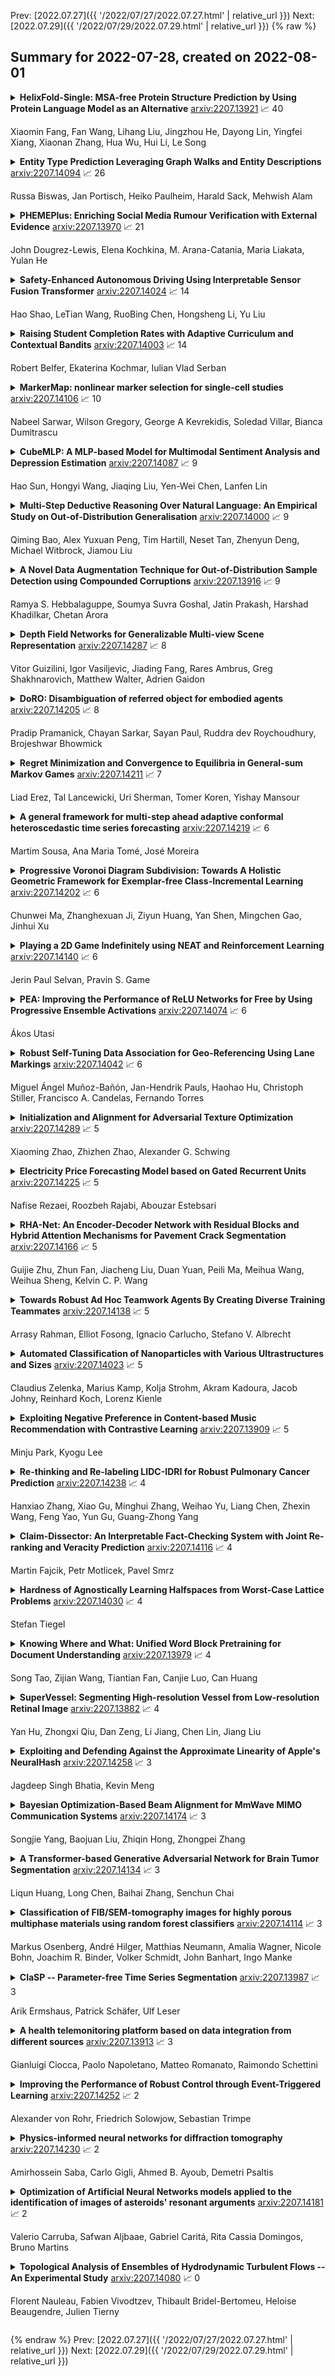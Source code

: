 Prev: [2022.07.27]({{ '/2022/07/27/2022.07.27.html' | relative_url }})  Next: [2022.07.29]({{ '/2022/07/29/2022.07.29.html' | relative_url }})
{% raw %}
## Summary for 2022-07-28, created on 2022-08-01


<details><summary><b>HelixFold-Single: MSA-free Protein Structure Prediction by Using Protein Language Model as an Alternative</b>
<a href="https://arxiv.org/abs/2207.13921">arxiv:2207.13921</a>
&#x1F4C8; 40 <br>
<p>Xiaomin Fang, Fan Wang, Lihang Liu, Jingzhou He, Dayong Lin, Yingfei Xiang, Xiaonan Zhang, Hua Wu, Hui Li, Le Song</p></summary>
<p>

**Abstract:** AI-based protein structure prediction pipelines, such as AlphaFold2, have achieved near-experimental accuracy. These advanced pipelines mainly rely on Multiple Sequence Alignments (MSAs) and templates as inputs to learn the co-evolution information from the homologous sequences. Nonetheless, searching MSAs and templates from protein databases is time-consuming, usually taking dozens of minutes. Consequently, we attempt to explore the limits of fast protein structure prediction by using only primary sequences of proteins. HelixFold-Single is proposed to combine a large-scale protein language model with the superior geometric learning capability of AlphaFold2. Our proposed method, HelixFold-Single, first pre-trains a large-scale protein language model (PLM) with thousands of millions of primary sequences utilizing the self-supervised learning paradigm, which will be used as an alternative to MSAs and templates for learning the co-evolution information. Then, by combining the pre-trained PLM and the essential components of AlphaFold2, we obtain an end-to-end differentiable model to predict the 3D coordinates of atoms from only the primary sequence. HelixFold-Single is validated in datasets CASP14 and CAMEO, achieving competitive accuracy with the MSA-based methods on the targets with large homologous families. Furthermore, HelixFold-Single consumes much less time than the mainstream pipelines for protein structure prediction, demonstrating its potential in tasks requiring many predictions. The code of HelixFold-Single is available at https://github.com/PaddlePaddle/PaddleHelix/tree/dev/apps/protein_folding/helixfold-single, and we also provide stable web services on https://paddlehelix.baidu.com/app/drug/protein-single/forecast.

</p>
</details>

<details><summary><b>Entity Type Prediction Leveraging Graph Walks and Entity Descriptions</b>
<a href="https://arxiv.org/abs/2207.14094">arxiv:2207.14094</a>
&#x1F4C8; 26 <br>
<p>Russa Biswas, Jan Portisch, Heiko Paulheim, Harald Sack, Mehwish Alam</p></summary>
<p>

**Abstract:** The entity type information in Knowledge Graphs (KGs) such as DBpedia, Freebase, etc. is often incomplete due to automated generation or human curation. Entity typing is the task of assigning or inferring the semantic type of an entity in a KG. This paper presents \textit{GRAND}, a novel approach for entity typing leveraging different graph walk strategies in RDF2vec together with textual entity descriptions. RDF2vec first generates graph walks and then uses a language model to obtain embeddings for each node in the graph. This study shows that the walk generation strategy and the embedding model have a significant effect on the performance of the entity typing task. The proposed approach outperforms the baseline approaches on the benchmark datasets DBpedia and FIGER for entity typing in KGs for both fine-grained and coarse-grained classes. The results show that the combination of order-aware RDF2vec variants together with the contextual embeddings of the textual entity descriptions achieve the best results.

</p>
</details>

<details><summary><b>PHEMEPlus: Enriching Social Media Rumour Verification with External Evidence</b>
<a href="https://arxiv.org/abs/2207.13970">arxiv:2207.13970</a>
&#x1F4C8; 21 <br>
<p>John Dougrez-Lewis, Elena Kochkina, M. Arana-Catania, Maria Liakata, Yulan He</p></summary>
<p>

**Abstract:** Work on social media rumour verification utilises signals from posts, their propagation and users involved. Other lines of work target identifying and fact-checking claims based on information from Wikipedia, or trustworthy news articles without considering social media context. However works combining the information from social media with external evidence from the wider web are lacking. To facilitate research in this direction, we release a novel dataset, PHEMEPlus, an extension of the PHEME benchmark, which contains social media conversations as well as relevant external evidence for each rumour. We demonstrate the effectiveness of incorporating such evidence in improving rumour verification models. Additionally, as part of the evidence collection, we evaluate various ways of query formulation to identify the most effective method.

</p>
</details>

<details><summary><b>Safety-Enhanced Autonomous Driving Using Interpretable Sensor Fusion Transformer</b>
<a href="https://arxiv.org/abs/2207.14024">arxiv:2207.14024</a>
&#x1F4C8; 14 <br>
<p>Hao Shao, LeTian Wang, RuoBing Chen, Hongsheng Li, Yu Liu</p></summary>
<p>

**Abstract:** Large-scale deployment of autonomous vehicles has been continually delayed due to safety concerns. On the one hand, comprehensive scene understanding is indispensable, a lack of which would result in vulnerability to rare but complex traffic situations, such as the sudden emergence of unknown objects. However, reasoning from a global context requires access to sensors of multiple types and adequate fusion of multi-modal sensor signals, which is difficult to achieve. On the other hand, the lack of interpretability in learning models also hampers the safety with unverifiable failure causes. In this paper, we propose a safety-enhanced autonomous driving framework, named Interpretable Sensor Fusion Transformer(InterFuser), to fully process and fuse information from multi-modal multi-view sensors for achieving comprehensive scene understanding and adversarial event detection. Besides, intermediate interpretable features are generated from our framework, which provide more semantics and are exploited to better constrain actions to be within the safe sets. We conducted extensive experiments on CARLA benchmarks, where our model outperforms prior methods, ranking the first on the public CARLA Leaderboard.

</p>
</details>

<details><summary><b>Raising Student Completion Rates with Adaptive Curriculum and Contextual Bandits</b>
<a href="https://arxiv.org/abs/2207.14003">arxiv:2207.14003</a>
&#x1F4C8; 14 <br>
<p>Robert Belfer, Ekaterina Kochmar, Iulian Vlad Serban</p></summary>
<p>

**Abstract:** We present an adaptive learning Intelligent Tutoring System, which uses model-based reinforcement learning in the form of contextual bandits to assign learning activities to students. The model is trained on the trajectories of thousands of students in order to maximize their exercise completion rates and continues to learn online, automatically adjusting itself to new activities. A randomized controlled trial with students shows that our model leads to superior completion rates and significantly improved student engagement when compared to other approaches. Our approach is fully-automated unlocking new opportunities for learning experience personalization.

</p>
</details>

<details><summary><b>MarkerMap: nonlinear marker selection for single-cell studies</b>
<a href="https://arxiv.org/abs/2207.14106">arxiv:2207.14106</a>
&#x1F4C8; 10 <br>
<p>Nabeel Sarwar, Wilson Gregory, George A Kevrekidis, Soledad Villar, Bianca Dumitrascu</p></summary>
<p>

**Abstract:** Single-cell RNA-seq data allow the quantification of cell type differences across a growing set of biological contexts. However, pinpointing a small subset of genomic features explaining this variability can be ill-defined and computationally intractable. Here we introduce MarkerMap, a generative model for selecting minimal gene sets which are maximally informative of cell type origin and enable whole transcriptome reconstruction. MarkerMap provides a scalable framework for both supervised marker selection, aimed at identifying specific cell type populations, and unsupervised marker selection, aimed at gene expression imputation and reconstruction. We benchmark MarkerMap's competitive performance against previously published approaches on real single cell gene expression data sets. MarkerMap is available as a pip installable package, as a community resource aimed at developing explainable machine learning techniques for enhancing interpretability in single-cell studies.

</p>
</details>

<details><summary><b>CubeMLP: A MLP-based Model for Multimodal Sentiment Analysis and Depression Estimation</b>
<a href="https://arxiv.org/abs/2207.14087">arxiv:2207.14087</a>
&#x1F4C8; 9 <br>
<p>Hao Sun, Hongyi Wang, Jiaqing Liu, Yen-Wei Chen, Lanfen Lin</p></summary>
<p>

**Abstract:** Multimodal sentiment analysis and depression estimation are two important research topics that aim to predict human mental states using multimodal data. Previous research has focused on developing effective fusion strategies for exchanging and integrating mind-related information from different modalities. Some MLP-based techniques have recently achieved considerable success in a variety of computer vision tasks. Inspired by this, we explore multimodal approaches with a feature-mixing perspective in this study. To this end, we introduce CubeMLP, a multimodal feature processing framework based entirely on MLP. CubeMLP consists of three independent MLP units, each of which has two affine transformations. CubeMLP accepts all relevant modality features as input and mixes them across three axes. After extracting the characteristics using CubeMLP, the mixed multimodal features are flattened for task predictions. Our experiments are conducted on sentiment analysis datasets: CMU-MOSI and CMU-MOSEI, and depression estimation dataset: AVEC2019. The results show that CubeMLP can achieve state-of-the-art performance with a much lower computing cost.

</p>
</details>

<details><summary><b>Multi-Step Deductive Reasoning Over Natural Language: An Empirical Study on Out-of-Distribution Generalisation</b>
<a href="https://arxiv.org/abs/2207.14000">arxiv:2207.14000</a>
&#x1F4C8; 9 <br>
<p>Qiming Bao, Alex Yuxuan Peng, Tim Hartill, Neset Tan, Zhenyun Deng, Michael Witbrock, Jiamou Liu</p></summary>
<p>

**Abstract:** Combining deep learning with symbolic logic reasoning aims to capitalize on the success of both fields and is drawing increasing attention. Inspired by DeepLogic, an end-to-end model trained to perform inference on logic programs, we introduce IMA-GloVe-GA, an iterative neural inference network for multi-step reasoning expressed in natural language. In our model, reasoning is performed using an iterative memory neural network based on RNN with a gate attention mechanism. We evaluate IMA-GloVe-GA on three datasets: PARARULES, CONCEPTRULES V1 and CONCEPTRULES V2. Experimental results show DeepLogic with gate attention can achieve higher test accuracy than DeepLogic and other RNN baseline models. Our model achieves better out-of-distribution generalisation than RoBERTa-Large when the rules have been shuffled. Furthermore, to address the issue of unbalanced distribution of reasoning depths in the current multi-step reasoning datasets, we develop PARARULE-Plus, a large dataset with more examples that require deeper reasoning steps. Experimental results show that the addition of PARARULE-Plus can increase the model's performance on examples requiring deeper reasoning depths. The source code and data are available at https://github.com/Strong-AI-Lab/Multi-Step-Deductive-Reasoning-Over-Natural-Language.

</p>
</details>

<details><summary><b>A Novel Data Augmentation Technique for Out-of-Distribution Sample Detection using Compounded Corruptions</b>
<a href="https://arxiv.org/abs/2207.13916">arxiv:2207.13916</a>
&#x1F4C8; 9 <br>
<p>Ramya S. Hebbalaguppe, Soumya Suvra Goshal, Jatin Prakash, Harshad Khadilkar, Chetan Arora</p></summary>
<p>

**Abstract:** Modern deep neural network models are known to erroneously classify out-of-distribution (OOD) test data into one of the in-distribution (ID) training classes with high confidence. This can have disastrous consequences for safety-critical applications. A popular mitigation strategy is to train a separate classifier that can detect such OOD samples at the test time. In most practical settings OOD examples are not known at the train time, and hence a key question is: how to augment the ID data with synthetic OOD samples for training such an OOD detector? In this paper, we propose a novel Compounded Corruption technique for the OOD data augmentation termed CnC. One of the major advantages of CnC is that it does not require any hold-out data apart from the training set. Further, unlike current state-of-the-art (SOTA) techniques, CnC does not require backpropagation or ensembling at the test time, making our method much faster at inference. Our extensive comparison with 20 methods from the major conferences in last 4 years show that a model trained using CnC based data augmentation, significantly outperforms SOTA, both in terms of OOD detection accuracy as well as inference time. We include a detailed post-hoc analysis to investigate the reasons for the success of our method and identify higher relative entropy and diversity of CnC samples as probable causes. We also provide theoretical insights via a piece-wise decomposition analysis on a two-dimensional dataset to reveal (visually and quantitatively) that our approach leads to a tighter boundary around ID classes, leading to better detection of OOD samples. Source code link: https://github.com/cnc-ood

</p>
</details>

<details><summary><b>Depth Field Networks for Generalizable Multi-view Scene Representation</b>
<a href="https://arxiv.org/abs/2207.14287">arxiv:2207.14287</a>
&#x1F4C8; 8 <br>
<p>Vitor Guizilini, Igor Vasiljevic, Jiading Fang, Rares Ambrus, Greg Shakhnarovich, Matthew Walter, Adrien Gaidon</p></summary>
<p>

**Abstract:** Modern 3D computer vision leverages learning to boost geometric reasoning, mapping image data to classical structures such as cost volumes or epipolar constraints to improve matching. These architectures are specialized according to the particular problem, and thus require significant task-specific tuning, often leading to poor domain generalization performance. Recently, generalist Transformer architectures have achieved impressive results in tasks such as optical flow and depth estimation by encoding geometric priors as inputs rather than as enforced constraints. In this paper, we extend this idea and propose to learn an implicit, multi-view consistent scene representation, introducing a series of 3D data augmentation techniques as a geometric inductive prior to increase view diversity. We also show that introducing view synthesis as an auxiliary task further improves depth estimation. Our Depth Field Networks (DeFiNe) achieve state-of-the-art results in stereo and video depth estimation without explicit geometric constraints, and improve on zero-shot domain generalization by a wide margin.

</p>
</details>

<details><summary><b>DoRO: Disambiguation of referred object for embodied agents</b>
<a href="https://arxiv.org/abs/2207.14205">arxiv:2207.14205</a>
&#x1F4C8; 8 <br>
<p>Pradip Pramanick, Chayan Sarkar, Sayan Paul, Ruddra dev Roychoudhury, Brojeshwar Bhowmick</p></summary>
<p>

**Abstract:** Robotic task instructions often involve a referred object that the robot must locate (ground) within the environment. While task intent understanding is an essential part of natural language understanding, less effort is made to resolve ambiguity that may arise while grounding the task. Existing works use vision-based task grounding and ambiguity detection, suitable for a fixed view and a static robot. However, the problem magnifies for a mobile robot, where the ideal view is not known beforehand. Moreover, a single view may not be sufficient to locate all the object instances in the given area, which leads to inaccurate ambiguity detection. Human intervention is helpful only if the robot can convey the kind of ambiguity it is facing. In this article, we present DoRO (Disambiguation of Referred Object), a system that can help an embodied agent to disambiguate the referred object by raising a suitable query whenever required. Given an area where the intended object is, DoRO finds all the instances of the object by aggregating observations from multiple views while exploring & scanning the area. It then raises a suitable query using the information from the grounded object instances. Experiments conducted with the AI2Thor simulator show that DoRO not only detects the ambiguity more accurately but also raises verbose queries with more accurate information from the visual-language grounding.

</p>
</details>

<details><summary><b>Regret Minimization and Convergence to Equilibria in General-sum Markov Games</b>
<a href="https://arxiv.org/abs/2207.14211">arxiv:2207.14211</a>
&#x1F4C8; 7 <br>
<p>Liad Erez, Tal Lancewicki, Uri Sherman, Tomer Koren, Yishay Mansour</p></summary>
<p>

**Abstract:** An abundance of recent impossibility results establish that regret minimization in Markov games with adversarial opponents is both statistically and computationally intractable. Nevertheless, none of these results preclude the possibility of regret minimization under the assumption that all parties adopt the same learning procedure. In this work, we present the first (to our knowledge) algorithm for learning in general-sum Markov games that provides sublinear regret guarantees when executed by all agents. The bounds we obtain are for swap regret, and thus, along the way, imply convergence to a correlated equilibrium. Our algorithm is decentralized, computationally efficient, and does not require any communication between agents. Our key observation is that online learning via policy optimization in Markov games essentially reduces to a form of weighted regret minimization, with unknown weights determined by the path length of the agents' policy sequence. Consequently, controlling the path length leads to weighted regret objectives for which sufficiently adaptive algorithms provide sublinear regret guarantees.

</p>
</details>

<details><summary><b>A general framework for multi-step ahead adaptive conformal heteroscedastic time series forecasting</b>
<a href="https://arxiv.org/abs/2207.14219">arxiv:2207.14219</a>
&#x1F4C8; 6 <br>
<p>Martim Sousa, Ana Maria Tomé, José Moreira</p></summary>
<p>

**Abstract:** The exponential growth of machine learning (ML) has prompted a great deal of interest in quantifying the uncertainty of each prediction for a user-defined level of confidence. Reliable uncertainty quantification is crucial and is a step towards increased trust in AI results. It becomes especially important in high-stakes decision-making, where the true output must be within the confidence set with high probability. Conformal prediction (CP) is a distribution-free uncertainty quantification framework that works for any black-box model and yields prediction intervals (PIs) that are valid under the mild assumption of exchangeability. CP-type methods are gaining popularity due to being easy to implement and computationally cheap; however, the exchangeability assumption immediately excludes time series forecasting. Although recent papers tackle covariate shift, this is not enough for the general time series forecasting problem of producing H-step ahead valid PIs. To attain such a goal, we propose a new method called AEnbMIMOCQR (Adaptive ensemble batch multiinput multi-output conformalized quantile regression), which produces asymptotic valid PIs and is appropriate for heteroscedastic time series. We compare the proposed method against state-of-the-art competitive methods in the NN5 forecasting competition dataset. All the code and data to reproduce the experiments are made available

</p>
</details>

<details><summary><b>Progressive Voronoi Diagram Subdivision: Towards A Holistic Geometric Framework for Exemplar-free Class-Incremental Learning</b>
<a href="https://arxiv.org/abs/2207.14202">arxiv:2207.14202</a>
&#x1F4C8; 6 <br>
<p>Chunwei Ma, Zhanghexuan Ji, Ziyun Huang, Yan Shen, Mingchen Gao, Jinhui Xu</p></summary>
<p>

**Abstract:** Exemplar-free Class-incremental Learning (CIL) is a challenging problem because rehearsing data from previous phases is strictly prohibited, causing catastrophic forgetting of Deep Neural Networks (DNNs). In this paper, we present iVoro, a holistic framework for CIL, derived from computational geometry. We found Voronoi Diagram (VD), a classical model for space subdivision, is especially powerful for solving the CIL problem, because VD itself can be constructed favorably in an incremental manner -- the newly added sites (classes) will only affect the proximate classes, making the non-contiguous classes hardly forgettable. Further, in order to find a better set of centers for VD construction, we colligate DNN with VD using Power Diagram and show that the VD structure can be optimized by integrating local DNN models using a divide-and-conquer algorithm. Moreover, our VD construction is not restricted to the deep feature space, but is also applicable to multiple intermediate feature spaces, promoting VD to be multi-centered VD (CIVD) that efficiently captures multi-grained features from DNN. Importantly, iVoro is also capable of handling uncertainty-aware test-time Voronoi cell assignment and has exhibited high correlations between geometric uncertainty and predictive accuracy (up to ~0.9). Putting everything together, iVoro achieves up to 25.26%, 37.09%, and 33.21% improvements on CIFAR-100, TinyImageNet, and ImageNet-Subset, respectively, compared to the state-of-the-art non-exemplar CIL approaches. In conclusion, iVoro enables highly accurate, privacy-preserving, and geometrically interpretable CIL that is particularly useful when cross-phase data sharing is forbidden, e.g. in medical applications. Our code is available at https://machunwei.github.io/ivoro.

</p>
</details>

<details><summary><b>Playing a 2D Game Indefinitely using NEAT and Reinforcement Learning</b>
<a href="https://arxiv.org/abs/2207.14140">arxiv:2207.14140</a>
&#x1F4C8; 6 <br>
<p>Jerin Paul Selvan, Pravin S. Game</p></summary>
<p>

**Abstract:** For over a decade now, robotics and the use of artificial agents have become a common thing.Testing the performance of new path finding or search space optimization algorithms has also become a challenge as they require simulation or an environment to test them.The creation of artificial environments with artificial agents is one of the methods employed to test such algorithms.Games have also become an environment to test them.The performance of the algorithms can be compared by using artificial agents that will behave according to the algorithm in the environment they are put in.The performance parameters can be, how quickly the agent is able to differentiate between rewarding actions and hostile actions.This can be tested by placing the agent in an environment with different types of hurdles and the goal of the agent is to reach the farthest by taking decisions on actions that will lead to avoiding all the obstacles.The environment chosen is a game called "Flappy Bird".The goal of the game is to make the bird fly through a set of pipes of random heights.The bird must go in between these pipes and must not hit the top, the bottom, or the pipes themselves.The actions that the bird can take are either to flap its wings or drop down with gravity.The algorithms that are enforced on the artificial agents are NeuroEvolution of Augmenting Topologies (NEAT) and Reinforcement Learning.The NEAT algorithm takes an "N" initial population of artificial agents.They follow genetic algorithms by considering an objective function, crossover, mutation, and augmenting topologies.Reinforcement learning, on the other hand, remembers the state, the action taken at that state, and the reward received for the action taken using a single agent and a Deep Q-learning Network.The performance of the NEAT algorithm improves as the initial population of the artificial agents is increased.

</p>
</details>

<details><summary><b>PEA: Improving the Performance of ReLU Networks for Free by Using Progressive Ensemble Activations</b>
<a href="https://arxiv.org/abs/2207.14074">arxiv:2207.14074</a>
&#x1F4C8; 6 <br>
<p>Ákos Utasi</p></summary>
<p>

**Abstract:** In recent years novel activation functions have been proposed to improve the performance of neural networks, and they show superior performance compared to the ReLU counterpart. However, there are environments, where the availability of complex activations is limited, and usually only the ReLU is supported. In this paper we propose methods that can be used to improve the performance of ReLU networks by using these efficient novel activations during model training. More specifically, we propose ensemble activations that are composed of the ReLU and one of these novel activations. Furthermore, the coefficients of the ensemble are neither fixed nor learned, but are progressively updated during the training process in a way that by the end of the training only the ReLU activations remain active in the network and the other activations can be removed. This means that in inference time the network contains ReLU activations only. We perform extensive evaluations on the ImageNet classification task using various compact network architectures and various novel activation functions. Results show 0.2-0.8% top-1 accuracy gain, which confirms the applicability of the proposed methods. Furthermore, we demonstrate the proposed methods on semantic segmentation and we boost the performance of a compact segmentation network by 0.34% mIOU on the Cityscapes dataset.

</p>
</details>

<details><summary><b>Robust Self-Tuning Data Association for Geo-Referencing Using Lane Markings</b>
<a href="https://arxiv.org/abs/2207.14042">arxiv:2207.14042</a>
&#x1F4C8; 6 <br>
<p>Miguel Ángel Muñoz-Bañón, Jan-Hendrik Pauls, Haohao Hu, Christoph Stiller, Francisco A. Candelas, Fernando Torres</p></summary>
<p>

**Abstract:** Localization in aerial imagery-based maps offers many advantages, such as global consistency, geo-referenced maps, and the availability of publicly accessible data. However, the landmarks that can be observed from both aerial imagery and on-board sensors is limited. This leads to ambiguities or aliasing during the data association.
  Building upon a highly informative representation (that allows efficient data association), this paper presents a complete pipeline for resolving these ambiguities. Its core is a robust self-tuning data association that adapts the search area depending on the entropy of the measurements. Additionally, to smooth the final result, we adjust the information matrix for the associated data as a function of the relative transform produced by the data association process.
  We evaluate our method on real data from urban and rural scenarios around the city of Karlsruhe in Germany. We compare state-of-the-art outlier mitigation methods with our self-tuning approach, demonstrating a considerable improvement, especially for outer-urban scenarios.

</p>
</details>

<details><summary><b>Initialization and Alignment for Adversarial Texture Optimization</b>
<a href="https://arxiv.org/abs/2207.14289">arxiv:2207.14289</a>
&#x1F4C8; 5 <br>
<p>Xiaoming Zhao, Zhizhen Zhao, Alexander G. Schwing</p></summary>
<p>

**Abstract:** While recovery of geometry from image and video data has received a lot of attention in computer vision, methods to capture the texture for a given geometry are less mature. Specifically, classical methods for texture generation often assume clean geometry and reasonably well-aligned image data. While very recent methods, e.g., adversarial texture optimization, better handle lower-quality data obtained from hand-held devices, we find them to still struggle frequently. To improve robustness, particularly of recent adversarial texture optimization, we develop an explicit initialization and an alignment procedure. It deals with complex geometry due to a robust mapping of the geometry to the texture map and a hard-assignment-based initialization. It deals with misalignment of geometry and images by integrating fast image-alignment into the texture refinement optimization. We demonstrate efficacy of our texture generation on a dataset of 11 scenes with a total of 2807 frames, observing 7.8% and 11.1% relative improvements regarding perceptual and sharpness measurements.

</p>
</details>

<details><summary><b>Electricity Price Forecasting Model based on Gated Recurrent Units</b>
<a href="https://arxiv.org/abs/2207.14225">arxiv:2207.14225</a>
&#x1F4C8; 5 <br>
<p>Nafise Rezaei, Roozbeh Rajabi, Abouzar Estebsari</p></summary>
<p>

**Abstract:** The participation of consumers and producers in demand response programs has increased in smart grids, which reduces investment and operation costs of power systems. Also, with the advent of renewable energy sources, the electricity market is becoming more complex and unpredictable. To effectively implement demand response programs, forecasting the future price of electricity is very crucial for producers in the electricity market. Electricity prices are very volatile and change under the influence of various factors such as temperature, wind speed, rainfall, intensity of commercial and daily activities, etc. Therefore, considering the influencing factors as dependent variables can increase the accuracy of the forecast. In this paper, a model for electricity price forecasting is presented based on Gated Recurrent Units. The electrical load consumption is considered as an input variable in this model. Noise in electricity price seriously reduces the efficiency and effectiveness of analysis. Therefore, an adaptive noise reducer is integrated into the model for noise reduction. The SAEs are then used to extract features from the de-noised electricity price. Finally, the de-noised features are fed into the GRU to train predictor. Results on real dataset shows that the proposed methodology can perform effectively in prediction of electricity price.

</p>
</details>

<details><summary><b>RHA-Net: An Encoder-Decoder Network with Residual Blocks and Hybrid Attention Mechanisms for Pavement Crack Segmentation</b>
<a href="https://arxiv.org/abs/2207.14166">arxiv:2207.14166</a>
&#x1F4C8; 5 <br>
<p>Guijie Zhu, Zhun Fan, Jiacheng Liu, Duan Yuan, Peili Ma, Meihua Wang, Weihua Sheng, Kelvin C. P. Wang</p></summary>
<p>

**Abstract:** The acquisition and evaluation of pavement surface data play an essential role in pavement condition evaluation. In this paper, an efficient and effective end-to-end network for automatic pavement crack segmentation, called RHA-Net, is proposed to improve the pavement crack segmentation accuracy. The RHA-Net is built by integrating residual blocks (ResBlocks) and hybrid attention blocks into the encoder-decoder architecture. The ResBlocks are used to improve the ability of RHA-Net to extract high-level abstract features. The hybrid attention blocks are designed to fuse both low-level features and high-level features to help the model focus on correct channels and areas of cracks, thereby improving the feature presentation ability of RHA-Net. An image data set containing 789 pavement crack images collected by a self-designed mobile robot is constructed and used for training and evaluating the proposed model. Compared with other state-of-the-art networks, the proposed model achieves better performance and the functionalities of adding residual blocks and hybrid attention mechanisms are validated in a comprehensive ablation study. Additionally, a light-weighted version of the model generated by introducing depthwise separable convolution achieves better a performance and a much faster processing speed with 1/30 of the number of U-Net parameters. The developed system can segment pavement crack in real-time on an embedded device Jetson TX2 (25 FPS). The video taken in real-time experiments is released at https://youtu.be/3XIogk0fiG4.

</p>
</details>

<details><summary><b>Towards Robust Ad Hoc Teamwork Agents By Creating Diverse Training Teammates</b>
<a href="https://arxiv.org/abs/2207.14138">arxiv:2207.14138</a>
&#x1F4C8; 5 <br>
<p>Arrasy Rahman, Elliot Fosong, Ignacio Carlucho, Stefano V. Albrecht</p></summary>
<p>

**Abstract:** Ad hoc teamwork (AHT) is the problem of creating an agent that must collaborate with previously unseen teammates without prior coordination. Many existing AHT methods can be categorised as type-based methods, which require a set of predefined teammates for training. Designing teammate types for training is a challenging issue that determines the generalisation performance of agents when dealing with teammate types unseen during training. In this work, we propose a method to discover diverse teammate types based on maximising best response diversity metrics. We show that our proposed approach yields teammate types that require a wider range of best responses from the learner during collaboration, which potentially improves the robustness of a learner's performance in AHT compared to alternative methods.

</p>
</details>

<details><summary><b>Automated Classification of Nanoparticles with Various Ultrastructures and Sizes</b>
<a href="https://arxiv.org/abs/2207.14023">arxiv:2207.14023</a>
&#x1F4C8; 5 <br>
<p>Claudius Zelenka, Marius Kamp, Kolja Strohm, Akram Kadoura, Jacob Johny, Reinhard Koch, Lorenz Kienle</p></summary>
<p>

**Abstract:** Accurately measuring the size, morphology, and structure of nanoparticles is very important, because they are strongly dependent on their properties for many applications. In this paper, we present a deep-learning based method for nanoparticle measurement and classification trained from a small data set of scanning transmission electron microscopy images. Our approach is comprised of two stages: localization, i.e., detection of nanoparticles, and classification, i.e., categorization of their ultrastructure. For each stage, we optimize the segmentation and classification by analysis of the different state-of-the-art neural networks. We show how the generation of synthetic images, either using image processing or using various image generation neural networks, can be used to improve the results in both stages. Finally, the application of the algorithm to bimetallic nanoparticles demonstrates the automated data collection of size distributions including classification of complex ultrastructures. The developed method can be easily transferred to other material systems and nanoparticle structures.

</p>
</details>

<details><summary><b>Exploiting Negative Preference in Content-based Music Recommendation with Contrastive Learning</b>
<a href="https://arxiv.org/abs/2207.13909">arxiv:2207.13909</a>
&#x1F4C8; 5 <br>
<p>Minju Park, Kyogu Lee</p></summary>
<p>

**Abstract:** Advanced music recommendation systems are being introduced along with the development of machine learning. However, it is essential to design a music recommendation system that can increase user satisfaction by understanding users' music tastes, not by the complexity of models. Although several studies related to music recommendation systems exploiting negative preferences have shown performance improvements, there was a lack of explanation on how they led to better recommendations. In this work, we analyze the role of negative preference in users' music tastes by comparing music recommendation models with contrastive learning exploiting preference (CLEP) but with three different training strategies - exploiting preferences of both positive and negative (CLEP-PN), positive only (CLEP-P), and negative only (CLEP-N). We evaluate the effectiveness of the negative preference by validating each system with a small amount of personalized data obtained via survey and further illuminate the possibility of exploiting negative preference in music recommendations. Our experimental results show that CLEP-N outperforms the other two in accuracy and false positive rate. Furthermore, the proposed training strategies produced a consistent tendency regardless of different types of front-end musical feature extractors, proving the stability of the proposed method.

</p>
</details>

<details><summary><b>Re-thinking and Re-labeling LIDC-IDRI for Robust Pulmonary Cancer Prediction</b>
<a href="https://arxiv.org/abs/2207.14238">arxiv:2207.14238</a>
&#x1F4C8; 4 <br>
<p>Hanxiao Zhang, Xiao Gu, Minghui Zhang, Weihao Yu, Liang Chen, Zhexin Wang, Feng Yao, Yun Gu, Guang-Zhong Yang</p></summary>
<p>

**Abstract:** The LIDC-IDRI database is the most popular benchmark for lung cancer prediction. However, with subjective assessment from radiologists, nodules in LIDC may have entirely different malignancy annotations from the pathological ground truth, introducing label assignment errors and subsequent supervision bias during training. The LIDC database thus requires more objective labels for learning-based cancer prediction. Based on an extra small dataset containing 180 nodules diagnosed by pathological examination, we propose to re-label LIDC data to mitigate the effect of original annotation bias verified on this robust benchmark. We demonstrate in this paper that providing new labels by similar nodule retrieval based on metric learning would be an effective re-labeling strategy. Training on these re-labeled LIDC nodules leads to improved model performance, which is enhanced when new labels of uncertain nodules are added. We further infer that re-labeling LIDC is current an expedient way for robust lung cancer prediction while building a large pathological-proven nodule database provides the long-term solution.

</p>
</details>

<details><summary><b>Claim-Dissector: An Interpretable Fact-Checking System with Joint Re-ranking and Veracity Prediction</b>
<a href="https://arxiv.org/abs/2207.14116">arxiv:2207.14116</a>
&#x1F4C8; 4 <br>
<p>Martin Fajcik, Petr Motlicek, Pavel Smrz</p></summary>
<p>

**Abstract:** We present Claim-Dissector: a novel latent variable model for fact-checking and fact-analysis, which given a claim and a set of retrieved provenances allows learning jointly: (i) what are the relevant provenances to this claim (ii) what is the veracity of this claim. We propose to disentangle the per-provenance relevance probability and its contribution to the final veracity probability in an interpretable way - the final veracity probability is proportional to a linear ensemble of per-provenance relevance probabilities. This way, it can be clearly identified the relevance of which sources contributes to what extent towards the final probability. We show that our system achieves state-of-the-art results on FEVER dataset comparable to two-stage systems typically used in traditional fact-checking pipelines, while it often uses significantly less parameters and computation.
  Our analysis shows that proposed approach further allows to learn not just which provenances are relevant, but also which provenances lead to supporting and which toward denying the claim, without direct supervision. This not only adds interpretability, but also allows to detect claims with conflicting evidence automatically. Furthermore, we study whether our model can learn fine-grained relevance cues while using coarse-grained supervision. We show that our model can achieve competitive sentence-recall while using only paragraph-level relevance supervision. Finally, traversing towards the finest granularity of relevance, we show that our framework is capable of identifying relevance at the token-level. To do this, we present a new benchmark focusing on token-level interpretability - humans annotate tokens in relevant provenances they considered essential when making their judgement. Then we measure how similar are these annotations to tokens our model is focusing on. Our code, and dataset will be released online.

</p>
</details>

<details><summary><b>Hardness of Agnostically Learning Halfspaces from Worst-Case Lattice Problems</b>
<a href="https://arxiv.org/abs/2207.14030">arxiv:2207.14030</a>
&#x1F4C8; 4 <br>
<p>Stefan Tiegel</p></summary>
<p>

**Abstract:** We show hardness of improperly learning halfspaces in the agnostic model based on worst-case lattice problems, e.g., approximating shortest vectors within polynomial factors. In particular, we show that under this assumption there is no efficient algorithm that outputs any binary hypothesis, not necessarily a halfspace, achieving misclassfication error better than $\frac 1 2 - ε$ even if the optimal misclassification error is as small is as small as $δ$. Here, $ε$ can be smaller than the inverse of any polynomial in the dimension and $δ$ as small as $\mathrm{exp}\left(-Ω\left(\log^{1-c}(d)\right)\right)$, where $0 < c < 1$ is an arbitrary constant and $d$ is the dimension.
  Previous hardness results [Daniely16] of this problem were based on average-case complexity assumptions, specifically, variants of Feige's random 3SAT hypothesis. Our work gives the first hardness for this problem based on a worst-case complexity assumption. It is inspired by a sequence of recent works showing hardness of learning well-separated Gaussian mixtures based on worst-case lattice problems.

</p>
</details>

<details><summary><b>Knowing Where and What: Unified Word Block Pretraining for Document Understanding</b>
<a href="https://arxiv.org/abs/2207.13979">arxiv:2207.13979</a>
&#x1F4C8; 4 <br>
<p>Song Tao, Zijian Wang, Tiantian Fan, Canjie Luo, Can Huang</p></summary>
<p>

**Abstract:** Due to the complex layouts of documents, it is challenging to extract information for documents. Most previous studies develop multimodal pre-trained models in a self-supervised way. In this paper, we focus on the embedding learning of word blocks containing text and layout information, and propose UTel, a language model with Unified TExt and Layout pre-training. Specifically, we propose two pre-training tasks: Surrounding Word Prediction (SWP) for the layout learning, and Contrastive learning of Word Embeddings (CWE) for identifying different word blocks. Moreover, we replace the commonly used 1D position embedding with a 1D clipped relative position embedding. In this way, the joint training of Masked Layout-Language Modeling (MLLM) and two newly proposed tasks enables the interaction between semantic and spatial features in a unified way. Additionally, the proposed UTel can process arbitrary-length sequences by removing the 1D position embedding, while maintaining competitive performance. Extensive experimental results show UTel learns better joint representations and achieves superior performance than previous methods on various downstream tasks, though requiring no image modality. Code is available at \url{https://github.com/taosong2019/UTel}.

</p>
</details>

<details><summary><b>SuperVessel: Segmenting High-resolution Vessel from Low-resolution Retinal Image</b>
<a href="https://arxiv.org/abs/2207.13882">arxiv:2207.13882</a>
&#x1F4C8; 4 <br>
<p>Yan Hu, Zhongxi Qiu, Dan Zeng, Li Jiang, Chen Lin, Jiang Liu</p></summary>
<p>

**Abstract:** Vascular segmentation extracts blood vessels from images and serves as the basis for diagnosing various diseases, like ophthalmic diseases. Ophthalmologists often require high-resolution segmentation results for analysis, which leads to super-computational load by most existing methods. If based on low-resolution input, they easily ignore tiny vessels or cause discontinuity of segmented vessels. To solve these problems, the paper proposes an algorithm named SuperVessel, which gives out high-resolution and accurate vessel segmentation using low-resolution images as input. We first take super-resolution as our auxiliary branch to provide potential high-resolution detail features, which can be deleted in the test phase. Secondly, we propose two modules to enhance the features of the interested segmentation region, including an upsampling with feature decomposition (UFD) module and a feature interaction module (FIM) with a constraining loss to focus on the interested features. Extensive experiments on three publicly available datasets demonstrate that our proposed SuperVessel can segment more tiny vessels with higher segmentation accuracy IoU over 6%, compared with other state-of-the-art algorithms. Besides, the stability of SuperVessel is also stronger than other algorithms. We will release the code after the paper is published.

</p>
</details>

<details><summary><b>Exploiting and Defending Against the Approximate Linearity of Apple's NeuralHash</b>
<a href="https://arxiv.org/abs/2207.14258">arxiv:2207.14258</a>
&#x1F4C8; 3 <br>
<p>Jagdeep Singh Bhatia, Kevin Meng</p></summary>
<p>

**Abstract:** Perceptual hashes map images with identical semantic content to the same $n$-bit hash value, while mapping semantically-different images to different hashes. These algorithms carry important applications in cybersecurity such as copyright infringement detection, content fingerprinting, and surveillance. Apple's NeuralHash is one such system that aims to detect the presence of illegal content on users' devices without compromising consumer privacy. We make the surprising discovery that NeuralHash is approximately linear, which inspires the development of novel black-box attacks that can (i) evade detection of "illegal" images, (ii) generate near-collisions, and (iii) leak information about hashed images, all without access to model parameters. These vulnerabilities pose serious threats to NeuralHash's security goals; to address them, we propose a simple fix using classical cryptographic standards.

</p>
</details>

<details><summary><b>Bayesian Optimization-Based Beam Alignment for MmWave MIMO Communication Systems</b>
<a href="https://arxiv.org/abs/2207.14174">arxiv:2207.14174</a>
&#x1F4C8; 3 <br>
<p>Songjie Yang, Baojuan Liu, Zhiqin Hong, Zhongpei Zhang</p></summary>
<p>

**Abstract:** Due to the very narrow beam used in millimeter wave communication (mmWave), beam alignment (BA) is a critical issue. In this work, we investigate the issue of mmWave BA and present a novel beam alignment scheme on the basis of a machine learning strategy, Bayesian optimization (BO). In this context, we consider the beam alignment issue to be a black box function and then use BO to find the possible optimal beam pair. During the BA procedure, this strategy exploits information from the measured beam pairs to predict the best beam pair. In addition, we suggest a novel BO algorithm based on the gradient boosting regression tree model. The simulation results demonstrate the spectral efficiency performance of our proposed schemes for BA using three different surrogate models. They also demonstrate that the proposed schemes can achieve spectral efficiency with a small overhead when compared to the orthogonal match pursuit (OMP) algorithm and the Thompson sampling-based multi-armed bandit (TS-MAB) method.

</p>
</details>

<details><summary><b>A Transformer-based Generative Adversarial Network for Brain Tumor Segmentation</b>
<a href="https://arxiv.org/abs/2207.14134">arxiv:2207.14134</a>
&#x1F4C8; 3 <br>
<p>Liqun Huang, Long Chen, Baihai Zhang, Senchun Chai</p></summary>
<p>

**Abstract:** Brain tumor segmentation remains a challenge in medical image segmentation tasks. With the application of transformer in various computer vision tasks, transformer blocks show the capability of learning long-distance dependency in global space, which is complementary with CNNs. In this paper, we proposed a novel transformer-based generative adversarial network to automatically segment brain tumors with multi-modalities MRI. Our architecture consists of a generator and a discriminator, which are trained in min-max game progress. The generator is based on a typical "U-shaped" encoder-decoder architecture, whose bottom layer is composed of transformer blocks with resnet. Besides, the generator is trained with deep supervision technology. The discriminator we designed is a CNN-based network with multi-scale $L_{1}$ loss, which is proved to be effective for medical semantic image segmentation. To validate the effectiveness of our method, we conducted experiments on BRATS2015 dataset, achieving comparable or better performance than previous state-of-the-art methods.

</p>
</details>

<details><summary><b>Classification of FIB/SEM-tomography images for highly porous multiphase materials using random forest classifiers</b>
<a href="https://arxiv.org/abs/2207.14114">arxiv:2207.14114</a>
&#x1F4C8; 3 <br>
<p>Markus Osenberg, André Hilger, Matthias Neumann, Amalia Wagner, Nicole Bohn, Joachim R. Binder, Volker Schmidt, John Banhart, Ingo Manke</p></summary>
<p>

**Abstract:** FIB/SEM tomography represents an indispensable tool for the characterization of three-dimensional nanostructures in battery research and many other fields. However, contrast and 3D classification/reconstruction problems occur in many cases, which strongly limits the applicability of the technique especially on porous materials, like those used for electrode materials in batteries or fuel cells. Distinguishing the different components like active Li storage particles and carbon/binder materials is difficult and often prevents a reliable quantitative analysis of image data, or may even lead to wrong conclusions about structure-property relationships. In this contribution, we present a novel approach for data classification in three-dimensional image data obtained by FIB/SEM tomography and its applications to NMC battery electrode materials. We use two different image signals, namely the signal of the angled SE2 chamber detector and the Inlens detector signal, combine both signals and train a random forest, i.e. a particular machine learning algorithm. We demonstrate that this approach can overcome current limitations of existing techniques suitable for multi-phase measurements and that it allows for quantitative data reconstruction even where current state-of the art techniques fail, or demand for large training sets. This approach may yield as guideline for future research using FIB/SEM tomography.

</p>
</details>

<details><summary><b>ClaSP -- Parameter-free Time Series Segmentation</b>
<a href="https://arxiv.org/abs/2207.13987">arxiv:2207.13987</a>
&#x1F4C8; 3 <br>
<p>Arik Ermshaus, Patrick Schäfer, Ulf Leser</p></summary>
<p>

**Abstract:** The study of natural and human-made processes often results in long sequences of temporally-ordered values, aka time series (TS). Such processes often consist of multiple states, e.g. operating modes of a machine, such that state changes in the observed processes result in changes in the distribution of shape of the measured values. Time series segmentation (TSS) tries to find such changes in TS post-hoc to deduce changes in the data-generating process. TSS is typically approached as an unsupervised learning problem aiming at the identification of segments distinguishable by some statistical property. Current algorithms for TSS require domain-dependent hyper-parameters to be set by the user, make assumptions about the TS value distribution or the types of detectable changes which limits their applicability. Common hyperparameters are the measure of segment homogeneity and the number of change points, which are particularly hard to tune for each data set. We present ClaSP, a novel, highly accurate, hyper-parameter-free and domain-agnostic method for TSS. ClaSP hierarchically splits a TS into two parts. A change point is determined by training a binary TS classifier for each possible split point and selecting the one split that is best at identifying subsequences to be from either of the partitions. ClaSP learns its main two model-parameters from the data using two novel bespoke algorithms. In our experimental evaluation using a benchmark of 115 data sets, we show that ClaSP outperforms the state of the art in terms of accuracy and is fast and scalable. Furthermore, we highlight properties of ClaSP using several real-world case studies.

</p>
</details>

<details><summary><b>A health telemonitoring platform based on data integration from different sources</b>
<a href="https://arxiv.org/abs/2207.13913">arxiv:2207.13913</a>
&#x1F4C8; 3 <br>
<p>Gianluigi Ciocca, Paolo Napoletano, Matteo Romanato, Raimondo Schettini</p></summary>
<p>

**Abstract:** The management of people with long-term or chronic illness is one of the biggest challenges for national health systems. In fact, these diseases are among the leading causes of hospitalization, especially for the elderly, and huge amount of resources required to monitor them leads to problems with sustainability of the healthcare systems. The increasing diffusion of portable devices and new connectivity technologies allows the implementation of telemonitoring system capable of providing support to health care providers and lighten the burden on hospitals and clinics. In this paper, we present the implementation of a telemonitoring platform for healthcare, designed to capture several types of physiological health parameters from different consumer mobile and custom devices. Consumer medical devices can be integrated into the platform via the Google Fit ecosystem that supports hundreds of devices, while custom devices can directly interact with the platform with standard communication protocols. The platform is designed to process the acquired data using machine learning algorithms, and to provide patients and physicians the physiological health parameters with a user-friendly, comprehensive, and easy to understand dashboard which monitors the parameters through time. Preliminary usability tests show a good user satisfaction in terms of functionality and usefulness.

</p>
</details>

<details><summary><b>Improving the Performance of Robust Control through Event-Triggered Learning</b>
<a href="https://arxiv.org/abs/2207.14252">arxiv:2207.14252</a>
&#x1F4C8; 2 <br>
<p>Alexander von Rohr, Friedrich Solowjow, Sebastian Trimpe</p></summary>
<p>

**Abstract:** Robust controllers ensure stability in feedback loops designed under uncertainty but at the cost of performance. Model uncertainty in time-invariant systems can be reduced by recently proposed learning-based methods, thus improving the performance of robust controllers using data. However, in practice, many systems also exhibit uncertainty in the form of changes over time, e.g., due to weight shifts or wear and tear, leading to decreased performance or instability of the learning-based controller. We propose an event-triggered learning algorithm that decides when to learn in the face of uncertainty in the LQR problem with rare or slow changes. Our key idea is to switch between robust and learned controllers. For learning, we first approximate the optimal length of the learning phase via Monte-Carlo estimations using a probabilistic model. We then design a statistical test for uncertain systems based on the moment-generating function of the LQR cost. The test detects changes in the system under control and triggers re-learning when control performance deteriorates due to system changes. We demonstrate improved performance over a robust controller baseline in a numerical example.

</p>
</details>

<details><summary><b>Physics-informed neural networks for diffraction tomography</b>
<a href="https://arxiv.org/abs/2207.14230">arxiv:2207.14230</a>
&#x1F4C8; 2 <br>
<p>Amirhossein Saba, Carlo Gigli, Ahmed B. Ayoub, Demetri Psaltis</p></summary>
<p>

**Abstract:** We propose a physics-informed neural network as the forward model for tomographic reconstructions of biological samples. We demonstrate that by training this network with the Helmholtz equation as a physical loss, we can predict the scattered field accurately. It will be shown that a pretrained network can be fine-tuned for different samples and used for solving the scattering problem much faster than other numerical solutions. We evaluate our methodology with numerical and experimental results. Our physics-informed neural networks can be generalized for any forward and inverse scattering problem.

</p>
</details>

<details><summary><b>Optimization of Artificial Neural Networks models applied to the identification of images of asteroids' resonant arguments</b>
<a href="https://arxiv.org/abs/2207.14181">arxiv:2207.14181</a>
&#x1F4C8; 2 <br>
<p>Valerio Carruba, Safwan Aljbaae, Gabriel Caritá, Rita Cassia Domingos, Bruno Martins</p></summary>
<p>

**Abstract:** The asteroidal main belt is crossed by a web of mean-motion and secular resonances, that occur when there is a commensurability between fundamental frequencies of the asteroids and planets. Traditionally, these objects were identified by visual inspection of the time evolution of their resonant argument, which is a combination of orbital elements of the asteroid and the perturbing planet(s). Since the population of asteroids affected by these resonances is, in some cases, of the order of several thousand, this has become a taxing task for a human observer. Recent works used Convolutional Neural Networks (CNN) models to perform such task automatically. In this work, we compare the outcome of such models with those of some of the most advanced and publicly available CNN architectures, like the VGG, Inception and ResNet. The performance of such models is first tested and optimized for overfitting issues, using validation sets and a series of regularization techniques like data augmentation, dropout, and batch normalization. The three best-performing models were then used to predict the labels of larger testing databases containing thousands of images. The VGG model, with and without regularizations, proved to be the most efficient method to predict labels of large datasets. Since the Vera C. Rubin observatory is likely to discover up to four million new asteroids in the next few years, the use of these models might become quite valuable to identify populations of resonant minor bodies.

</p>
</details>

<details><summary><b>Topological Analysis of Ensembles of Hydrodynamic Turbulent Flows -- An Experimental Study</b>
<a href="https://arxiv.org/abs/2207.14080">arxiv:2207.14080</a>
&#x1F4C8; 0 <br>
<p>Florent Nauleau, Fabien Vivodtzev, Thibault Bridel-Bertomeu, Heloise Beaugendre, Julien Tierny</p></summary>
<p>

**Abstract:** This application paper presents a comprehensive experimental evaluation of the suitability of Topological Data Analysis (TDA) for the quantitative comparison of turbulent flows. Specifically, our study documents the usage of the persistence diagram of the maxima of flow enstrophy (an established vorticity indicator), for the topological representation of 180 ensemble members, generated by a coarse sampling of the parameter space of five numerical solvers. We document five main hypotheses reported by domain experts, describing their expectations regarding the variability of the flows generated by the distinct solver configurations. We contribute three evaluation protocols to assess the validation of the above hypotheses by two comparison measures: (i) a standard distance used in scientific imaging (the L2 norm) and (ii) an established topological distance between persistence diagrams (the L2-Wasserstein metric). Extensive experiments on the input ensemble demonstrate the superiority of the topological distance (ii) to report as close to each other flows which are expected to be similar by domain experts, due to the configuration of their vortices. Overall, the insights reported by our study bring an experimental evidence of the suitability of TDA for representing and comparing turbulent flows, thereby providing to the fluid dynamics community confidence for its usage in future work. Also, our flow data and evaluation protocols provide to the TDA community an application-approved benchmark for the evaluation and design of further topological distances.

</p>
</details>


{% endraw %}
Prev: [2022.07.27]({{ '/2022/07/27/2022.07.27.html' | relative_url }})  Next: [2022.07.29]({{ '/2022/07/29/2022.07.29.html' | relative_url }})